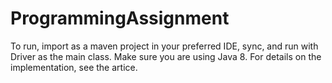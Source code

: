 # ProgrammingAssignment

To run, import as a maven project in your preferred IDE, sync, and run with Driver as the main class. Make sure you are using Java 8. For details on the implementation, see the artice.
